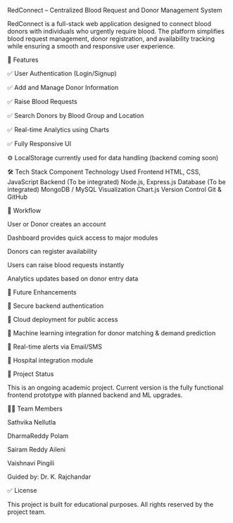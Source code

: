 RedConnect – Centralized Blood Request and Donor Management System

RedConnect is a full-stack web application designed to connect blood donors with individuals who urgently require blood. The platform simplifies blood request management, donor registration, and availability tracking while ensuring a smooth and responsive user experience.

🚀 Features

✅ User Authentication (Login/Signup)

✅ Add and Manage Donor Information

✅ Raise Blood Requests

✅ Search Donors by Blood Group and Location

✅ Real-time Analytics using Charts

✅ Fully Responsive UI

⚙️ LocalStorage currently used for data handling (backend coming soon)

🛠️ Tech Stack
Component	Technology Used
Frontend	HTML, CSS, JavaScript
Backend (To be integrated)	Node.js, Express.js
Database (To be integrated)	MongoDB / MySQL
Visualization	Chart.js
Version Control	Git & GitHub


🔄 Workflow

User or Donor creates an account

Dashboard provides quick access to major modules

Donors can register availability

Users can raise blood requests instantly

Analytics updates based on donor entry data

🎯 Future Enhancements

🔐 Secure backend authentication

📡 Cloud deployment for public access

🤖 Machine learning integration for donor matching & demand prediction

📩 Real-time alerts via Email/SMS

🏥 Hospital integration module

📌 Project Status

This is an ongoing academic project. Current version is the fully functional frontend prototype with planned backend and ML upgrades.

👨‍💻 Team Members

Sathvika Nellutla

DharmaReddy Polam

Sairam Reddy Aileni

Vaishnavi Pingili

Guided by: Dr. K. Rajchandar

✅ License

This project is built for educational purposes. All rights reserved by the project team.
